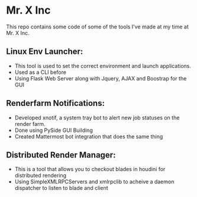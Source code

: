 # Mr. X Inc

This repo contains some code of some of the tools I've made at my time at Mr. X Inc.


Linux Env Launcher:
--------------------

- This tool is used to set the correct environment and launch applications. 
- Used as a CLI before
- Using Flask Web Server along with Jquery, AJAX and Boostrap for the GUI


Renderfarm Notifications:
-------------------------
- Developed xnotif, a system tray bot to alert new job statuses on the render farm.
- Done using PySide GUI Building
- Created Mattermost bot integration that does the same thing


Distributed Render Manager:
--------------------------
- This is a tool that allows you to checkout blades in houdini for distributed rendering
- Using SimpleXMLRPCServers and xmlrpclib to acheive a daemon dispatcher to listen to blade
and client

